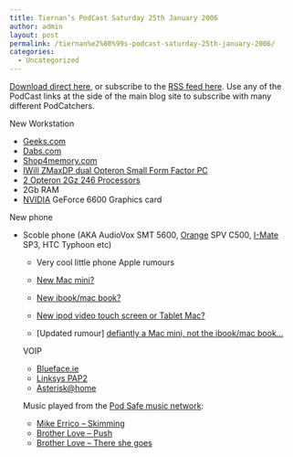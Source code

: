 ```yaml
---
title: Tiernan’s PodCast Saturday 25th January 2006
author: admin
layout: post
permalink: /tiernan%e2%80%99s-podcast-saturday-25th-january-2006/
categories:
  - Uncategorized
---
```

[Download direct here][1], or subscribe to the [RSS feed here][2]. Use any of the PodCast links at the side of the main <span class=SpellE>blog site to subscribe with many different <span class=SpellE>PodCatchers.</p> 

New Workstation

  * [Geeks.com][3]
  * [Dabs.com][4]
  * [Shop4memory.com][5]
  * [IWill ZMaxDP dual Opteron Small Form Factor PC][6]
  * [2 Opteron 2Gz 246 Processors][7] 
  * 2Gb RAM
  * [NVIDIA][8] GeForce 6600 Graphics card

New phone

  * <span class=SpellE>Scoble phone (AKA AudioVox SMT 5600, [Orange][9] SPV C500, [I-Mate][10] SP3, HTC Typhoon etc) 
    
      * Very cool little phone
    Apple rumours
    
      * [New Mac mini?][11]
      * [New ibook/mac book?][12]
      * [New ipod video touch screen or Tablet Mac?][13]
      * [Updated rumour] [defiantly a Mac mini, not the ibook/mac book…][14]
    
    VOIP
    
      * [Blueface.ie][15]
      * [Linksys PAP2][16]
      * [Asterisk@home][17]
    
    Music played from the [Pod Safe music network][18]: 
    
      * [Mike Errico &#8211; Skimming][19]
      * [Brother Love – Push][20]
      * [Brother Love – There she goes][21] 
    
    </span></a></li> </ul> 
    
    </span></span></a>

 [1]: http://media.libsyn.com/media/lotas/tiernanspodcast-25022006-01.mp3
 [2]: http://lotas.libsyn.com/rss
 [3]: http://www.geeks.com/
 [4]: http://www.dabs.com/
 [5]: http://www.shop4memory.com/
 [6]: http://www.iwill.net/product_2.asp?p_id=36&sp=Y
 [7]: http://www.amd.com/gb-uk/Processors/ProductInformation/0,,30_118_8825,00.html?redir=UKOP01
 [8]: http://www.nvidia.com/
 [9]: http://www.orange.co.uk/
 [10]: http://www.imate.com/
 [11]: http://www.tuaw.com/2006/02/22/apple-has-halted-bulk-orders-of-mac-minis/
 [12]: http://www.engadget.com/2006/02/25/macbook-a-13-inch-widescreen-with-magsafe-and-isight/
 [13]: http://www.engadget.com/2006/02/23/is-this-the-video-ipod-or-mac-tablet/
 [14]: http://www.engadget.com/2006/02/25/intel-ibooks-apparently-no-intel-mac-minis-apparently-so/
 [15]: http://www.blueface.ie/
 [16]: http://www.linksys.com/
 [17]: http://asteriskathome.sourceforge.net/
 [18]: http://music.podshow.com/
 [19]: http://music.podshow.com/music/listeners/artistdetails.php?BandHash=817714bf6f1f9931e22fbdbedeab5cda
 [20]: http://music.podshow.com/music/listeners/artistdetails.php?BandHash=8aae87c75cf4d26e0e49eda11627628fhttp://music.podshow.com/music/listeners/artistdetails.php?BandHash=8aae87c75cf4d26e0e49eda11627628f
 [21]: http://music.podshow.com/music/listeners/artistdetails.php?BandHash=8aae87c75cf4d26e0e49eda11627628f